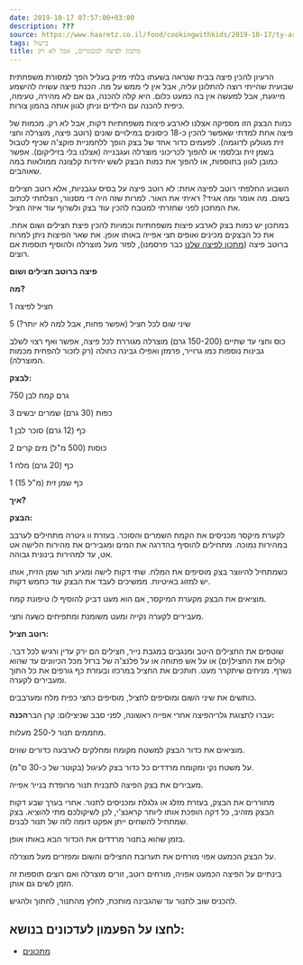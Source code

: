 ```yaml
---
date: 2019-10-17 07:57:00+03:00
description: ???
source: https://www.haaretz.co.il/food/cookingwithkids/2019-10-17/ty-article/0000017f-f8dd-d887-a7ff-f8fd52660000
tags: בישול
title: מתכון לפיצה למבוגרים, אבל לא רק
---
```


הרעיון להכין פיצה בבית שנראה בשעתו בלתי מזיק בעליל הפך למסורת משפחתית שבועית שהייתי רוצה להתלונן עליה, אבל אין לי ממש על מה. הכנת פיצה עשויה להישמע מייגעת, אבל למעשה אין בה כמעט כלום. היא קלה להכנה, גם אם לא מהירה, טעימה, כיפית להכנה עם הילדים וניתן לגוון אותה בהמון צורות. 

כמות הבצק הזו מספיקה אצלנו לארבע פיצות משפחתיות דקות, אבל לא רק. מכמות של פיצה אחת למדתי שאפשר להכין כ-18 כיסונים במילויים שונים (רוטב פיצה, מוצרלה וחצי זית מגולען לדוגמה). לפעמים כדור אחד של בצק הופך ללחמניית פוקצ'ה שכיף לטבול בשמן זית ובלסמי או להפוך לכריכוני מוצרלה ועגבנייה (אצלנו בלי בזיליקום). אפשר כמובן לגוון בתוספות, או להפוך את כמות הבצק לשש יחידות קלצונה ממולאות במה שאוהבים. 

השבוע החלפתי רוטב לפיצה אחת: לא רוטב פיצה על בסיס עגבניות, אלא רוטב חצילים בשום. מה אומר ומה אגיד? ראיתי את האור. למרות שזה היה די מסנוור, הצלחתי לכתוב את המתכון לפני שחזרתי למטבח להכין עוד בצק ולשרוף עוד איזה חציל. 

במתכון יש כמות בצק לארבע פיצות משפחתיות וכמויות להכין פיצת חצילים ושום אחת. את כל הבצקים מכינים ואופים חצי אפייה באותו אופן. את שאר הפיצות ניתן למרוח ברוטב פיצה ([מתכון לפיצה שלנו](/food/cookingwithkids/2016-03-27/ty-article/0000017f-f8b4-d887-a7ff-f8f4f9c10000) כבר פרסמנו), לפזר מעל מוצרלה ולהוסיף תוספות אם רוצים. 

**פיצה ברוטב חצילים ושום** 

**מה?** 

1 חציל לפיצה 

5 שיני שום לכל חציל (אפשר פחות, אבל למה לא יותר?) 

כוס וחצי עד שתיים (150-200 גרם) מוצרלה מגוררת לכל פיצה, אפשר ואף רצוי לשלב גבינות נוספות כמו גרוייר, פרמזן ואפילו גבינה כחולה (רק לזכור להפחית מכמות המוצרלה). 

**לבצק:** 

750 גרם קמח לבן 

3 כפות (30 גרם) שמרים יבשים 

1 כף (12 גרם) סוכר לבן 

2 כוסות (500 מ"ל) מים קרים 

1 כף (20 גרם) מלח 

1 (15 מ"ל) כף שמן זית 

**איך?** 

**הבצק:** 

לקערת מיקסר מכניסים את הקמח השמרים והסוכר. בעזרת וו גיטרה מתחילים לערבב במהירות נמוכה. מתחילים להוסיף בהדרגה את המים ומגבירים את מהירות הלישה אט אט, עד למהירות בינונית גבוהה. 

כשמתחיל להיווצר בצק מוסיפים את המלח. שתי דקות לישה ומגיע תור שמן הזית, אותו יש למזוג באיטיות. ממשיכים לעבד את הבצק עוד כחמש דקות. 

מוציאים את הבצק מקערת המיקסר, אם הוא מעט דביק להוסיף לו טיפונת קמח. 

מעבירים לקערה נקייה ומעט משומנת ומתפיחים כשעה וחצי. 

**רוטב חציל:** 

שוטפים את החצילים היטב ומנגבים במגבת נייר, חצילים הם ירק עדין ורגיש לכל דבר. קולים את החציל(ים) או על אש פתוחה או על פלנצ'ה של ברזל מכל הכיוונים עד שהוא נשרף. מניחים שיתקרר מעט. חותכים את החציל במרכזו ובעזרת כף גורפים את כל התוך ומעבירים לקערה. 

כותשים את שיני השום ומוסיפים לחציל, מוסיפים כחצי כפית מלח ומערבבים. 

 עברו לתצוגת גלריהפיצה אחרי אפייה ראשונה, לפני סבב שניצילום: קרן הבר**הכנה:** 

מחממים תנור ל-250 מעלות. 

מוציאים את כדור הבצק למשטח מקומח ומחלקים לארבעה כדורים שווים. 

על משטח נקי ומקומח מרדדים כל כדור בצק לעיגול (בקוטר של כ-30 ס"מ). 

מעבירים את בצק הפיצה לתבנית תנור מרופדת בנייר אפייה. 

מחוררים את הבצק, בעזרת מזלג או גלגלת ומכניסים לתנור. אחרי בערך שבע דקות הבצק מזהיב, כל דקה הופכת אותו ליותר קראנצ'י, לכן לשיקולכם מתי להוציא. בצק שמתחיל להשחים ייתן אפקט דומה לזה של תנור לבנים. 

בזמן שהוא בתנור מרדדים את הכדור הבא באותו אופן. 

על הבצק הכמעט אפוי מורחים את תערובת החצילים והשום ומפזרים מעל מוצרלה. 

בינתיים על הפיצה הכמעט אפויה, מורחים רוטב, זורים מוצרלה ואם רוצים תוספות זה הזמן לשים גם אותן. 

להכניס שוב לתנור עד שהגבינה מותכת, לחלץ מהתנור, לחתוך ולהגיש.

לחצו על הפעמון לעדכונים בנושא:
------------------------------

* [מתכונים](/ty-tag/recipes-0000017f-da28-dea8-a77f-de6a4ba50000)